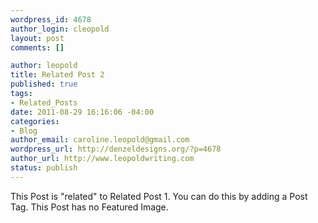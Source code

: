 ```yaml
--- 
wordpress_id: 4678
author_login: cleopold
layout: post
comments: []

author: leopold
title: Related Post 2
published: true
tags: 
- Related_Posts
date: 2011-08-29 16:16:06 -04:00
categories: 
- Blog
author_email: caroline.leopold@gmail.com
wordpress_url: http://denzeldesigns.org/?p=4678
author_url: http://www.leopoldwriting.com
status: publish
---
```

This Post is "related" to Related Post 1. You can do this by adding a Post Tag. This Post has no Featured Image.
